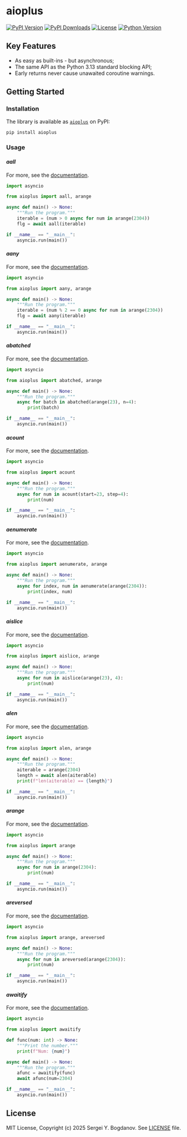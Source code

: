 # aioplus

[![PyPI Version][shields/pypi/version]][pypi/homepage]
[![PyPI Downloads][shields/pypi/downloads]][pypi/homepage]
[![License][shields/pypi/license]][github/license]
[![Python Version][shields/python/version]][pypi/homepage]

## Key Features

* As easy as built-ins - but asynchronous;
* The same API as the Python 3.13 standard blocking API;
* Early returns never cause unawaited coroutine warnings.

## Getting Started

### Installation

The library is available as [`aioplus`][pypi/homepage] on PyPI:

```shell
pip install aioplus
```

### Usage

#### *aall*

For more, see the [documentation][docs/aioplus/aall].

```python
import asyncio

from aioplus import aall, arange

async def main() -> None:
    """Run the program."""
    iterable = (num > 0 async for num in arange(2304))
    flg = await aall(iterable)

if __name__ == "__main__":
    asyncio.run(main())
```

#### *aany*

For more, see the [documentation][docs/aioplus/aany].

```python
import asyncio

from aioplus import aany, arange

async def main() -> None:
    """Run the program."""
    iterable = (num % 2 == 0 async for num in arange(2304))
    flg = await aany(iterable)

if __name__ == "__main__":
    asyncio.run(main())
```

#### *abatched*

For more, see the [documentation][docs/aioplus/abatched].

```python
import asyncio

from aioplus import abatched, arange

async def main() -> None:
    """Run the program."""
    async for batch in abatched(arange(23), n=4):
        print(batch)

if __name__ == "__main__":
    asyncio.run(main())
```

#### *acount*

For more, see the [documentation][docs/aioplus/acount].

```python
import asyncio

from aioplus import acount

async def main() -> None:
    """Run the program."""
    async for num in acount(start=23, step=4):
        print(num)

if __name__ == "__main__":
    asyncio.run(main())
```

#### *aenumerate*

For more, see the [documentation][docs/aioplus/aenumerate].

```python
import asyncio

from aioplus import aenumerate, arange

async def main() -> None:
    """Run the program."""
    async for index, num in aenumerate(arange(2304)):
        print(index, num)

if __name__ == "__main__":
    asyncio.run(main())
```

#### *aislice*

For more, see the [documentation][docs/aioplus/aislice].

```python
import asyncio

from aioplus import aislice, arange

async def main() -> None:
    """Run the program."""
    async for num in aislice(arange(23), 4):
        print(num)

if __name__ == "__main__":
    asyncio.run(main())
```

#### *alen*

For more, see the [documentation][docs/aioplus/alen].

```python
import asyncio

from aioplus import alen, arange

async def main() -> None:
    """Run the program."""
    aiterable = arange(2304)
    length = await alen(aiterable)
    print(f"len(aiterable) == {length}")

if __name__ == "__main__":
    asyncio.run(main())
```

#### *arange*

For more, see the [documentation][docs/aioplus/arange].

```python
import asyncio

from aioplus import arange

async def main() -> None:
    """Run the program."""
    async for num in arange(2304):
        print(num)

if __name__ == "__main__":
    asyncio.run(main())
```

#### *areversed*

For more, see the [documentation][docs/aioplus/areversed].

```python
import asyncio

from aioplus import arange, areversed

async def main() -> None:
    """Run the program."""
    async for num in areversed(arange(2304)):
        print(num)

if __name__ == "__main__":
    asyncio.run(main())
```

#### *awaitify*

For more, see the [documentation][docs/aioplus/awaitify].

```python
import asyncio

from aioplus import awaitify

def func(num: int) -> None:
    """Print the number."""
    print(f"Num: {num}")

async def main() -> None:
    """Run the program."""
    afunc = awaitify(func)
    await afunc(num=2304)

if __name__ == "__main__":
    asyncio.run(main())
```

## License

MIT License, Copyright (c) 2025 Sergei Y. Bogdanov. See [LICENSE][github/license] file.

<!-- --- --- --- --- --- --- --- --- --- --- --- --- --- --- --- --- --- --- --- --- --- --- --- -->

[docs/aioplus/aall]: https://aioplus.readthedocs.io/
[docs/aioplus/aany]: https://aioplus.readthedocs.io/
[docs/aioplus/abatched]: https://aioplus.readthedocs.io/
[docs/aioplus/acount]: https://aioplus.readthedocs.io/
[docs/aioplus/aenumerate]: https://aioplus.readthedocs.io/
[docs/aioplus/aislice]: https://aioplus.readthedocs.io/
[docs/aioplus/alen]: https://aioplus.readthedocs.io/
[docs/aioplus/arange]: https://aioplus.readthedocs.io/
[docs/aioplus/areversed]: https://aioplus.readthedocs.io/
[docs/aioplus/awaitify]: https://aioplus.readthedocs.io/

[github/license]: https://github.com/syubogdanov/aioplus/tree/main/LICENSE

[pypi/homepage]: https://pypi.org/project/aioplus/

[shields/pypi/downloads]: https://img.shields.io/pypi/dm/aioplus.svg?color=green
[shields/pypi/license]: https://img.shields.io/pypi/l/aioplus.svg?color=green
[shields/pypi/version]: https://img.shields.io/pypi/v/aioplus.svg?color=green
[shields/python/version]: https://img.shields.io/pypi/pyversions/aioplus.svg?color=green
